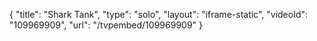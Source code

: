 {
    "title": "Shark Tank",
    "type": "solo",
    "layout": "iframe-static",
    "videoId": "109969909",
    "url": "\/tvpembed\/109969909"
}